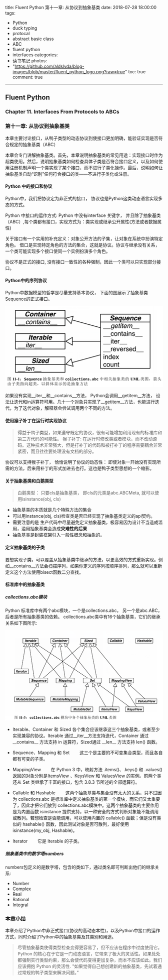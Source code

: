 title: Fluent Python 第十一章: 从协议到抽象基类
date: 2018-07-28 18:00:00
tags:
- Python
- duck typing
- protocal
- abstract basic class
- ABC
- fluent python
- interfaces
categories:
- 读书笔记
photos:	 
- "https://github.com/aldslvda/blog-images/blob/master/fluent_python_logo.png?raw=true"
toc: true
comment: true
---

## Fluent Python ##
### Chapter 11. Interfaces From Protocols to ABCs
### 第十一章: 从协议到抽象基类

本章主要讨论接口，从鸭子类型的动态协议到使接口更加明确，能验证实现是否符合规定的抽象基类（ABC）

本章会专门讲解抽象基类。首先，本章说明抽象基类的常见用途：实现接口时作为超类使用。然后，说明抽象基类如何检查具体子类是否符合接口定义，以及如何使用注册机制声明一个类实现了某个接口，而不进行子类化操作。最后，说明如何让抽象基类自动“识别”任何符合接口的类——不进行子类化或注册。

#### Python 中的接口和协议

Python中，我们把协议定为非正式的接口， 协议也是Python这类动态语言实现多态的方式。

Python 中接口的运作方式: Python 中没有interface 关键字， 并且除了抽象基类（ABC）,每个类都有接口，实现方式为：类实现或继承公开属性(方法或者数据属性)

关于接口有一个实用的补充定义：对象公开方法的子集，让对象在系统中扮演特定角色。
借口是实现特定角色的方法的集合，这就是协议。协议与继承没有关系，一个类可能实现多个接口使同一个实例扮演多个角色。

协议不是正式的接口, 没有接口一致性的各种强制，因此一个类可以只实现部分接口。


#### Python中的序列协议

Python中数据模型的哲学是尽量支持基本协议， 下面的图展示了抽象基类Sequence的正式接口。

![Figure-11-1](https://github.com/aldslvda/blog-images/blob/master/fluent-python-11.1.png?raw=true)

如果没有实现\_\_iter\_\_和\_\_contains\_\_方法， Python会调用\_\_getitem\_\_方法， 设法让迭代和in运算符可用。几十一个对象只实现了\_\_getitem\_\_方法，也能进行迭代，为了迭代对象，解释器会尝试调用两个不同的方法。


#### 使用猴子补丁在运行时实现协议

> 得益于鸭子类型，如果遵守既定的协议，很有可能增加利用现有的标准库和第三方代码的可能性。
> 猴子补丁: 在运行时修改类或者模块，而不改动源码。这种技术非常强大，但是打补丁的代码和被打补丁的程序需要耦合非常紧密，而且往往要处理没有文档的部分。



协议可以支持猴子补丁， 恰恰说明了协议的动态性： 即使对象一开始没有实现所需的方法，后来用补丁的形式加进去也行。这也是鸭子类型思想的一个缩影。


#### 关于抽象基类和白鹅类型

> 白鹅类型： 只要cls是抽象基类， 即cls的元类是abc.ABCMeta, 就可以使用isinstance(obj, cls)
- 抽象基类的本质就是几个特殊方法的集合
- 可以用instance(obj, cls)检查类是否已经实现了抽象基类定义的api契约。
- 需要注意的是 生产代码中尽量避免定义抽象基类，极容易因为设计不当造成滥用，滥用抽象基类会造成**灾难性的后果**
- 抽象基类是封装框架引入一般性概念和抽象的。


#### 定义抽象基类的子类

要想实现子类，可以覆盖从抽象基类中继承的方法，以更高效的方式重新实现。例如\_\_contains\_\_方法会扫描序列，如果你定义的序列按顺序排列，那么就可以重新定义这个方法使用bisect函数二分查找。

#### 标准库中的抽象基类

##### collections.abc模块
Python 标准库中有两个abc模块，一个是collections.abc， 另一个是abc.ABC，后者是所有抽象基类的依赖。
collections.abc类中有16个抽象基类，它们的继承关系如下图所示:

![Figure-11-2](https://github.com/aldslvda/blog-images/blob/master/fluent-python-11.2.png?raw=true)

- Iterable、Container 和 Sized
    各个集合应该继承这三个抽象基类，或者至少实现兼容的协议。Iterable 通过\_\_iter\_\_方法支持迭代，Container 通过 \_\_contains\_\_ 方法支持 in 运算符，Sized通过 \_\_len\_\_ 方法支持 len() 函数。

- Sequence、Mapping 和 Set
　　这三个是主要的不可变集合类型，而且各自都有可变的子类。

- MappingView
　　在 Python 3 中，映射方法 .items()、.keys() 和 .values() 返回的对象分别是ItemsView 、KeysView 和 ValuesView 的实例。前两个类还从 Set 类继承了丰富的接口，包含 3.8.3 节所述的全部运算符。

- Callable 和 Hashable
　　这两个抽象基类与集合没有太大的关系，只不过因为 collections.abc 是标准库中定义抽象基类的第一个模块，而它们又太重要了，因此才把它们放到 collections.abc模块中。这两个抽象基类的主要作用是为内置函数 isinstance 提供支持，以一种安全的方式判断对象能不能调用或散列。若想检查是否能调用，可以使用内置的 callable() 函数；但是没有类似的 hashable() 函数，因此测试对象是否可散列，最好使用 isinstance(my_obj, Hashable)。

- Iterator
　　它是 Iterable 的子类。

##### 抽象基类中的数字塔numbers

numbers包定义的是数字塔，包含的类如下，通过类名即可判断出他们的继承关系:

- Number
- Complex
- Real
- Rational
- Integral

### 本章小结

本章介绍了Python中非正式接口(协议的高动态本性)，以及Python中接口的运作方式，同时介绍了Python中的抽象基类及其类别和用途。

> 尽管抽象基类使得类型检查变得更容易了，但不应该在程序中过度使用它。Python 的核心在于它是一门动态语言，它带来了极大的灵活性。如果处处都强制实行类型约束，那么会使代码变得更加复杂，而本不应该如此。我们应该拥抱 Python 的灵活性.
> "如果觉得自己想创建新的抽象基类，先试着通过常规的鸭子类型来解决问题。”



